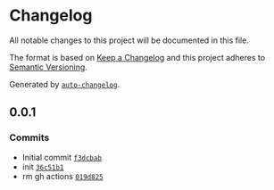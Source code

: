 # Changelog

All notable changes to this project will be documented in this file.

The format is based on [Keep a Changelog](https://keepachangelog.com/en/1.0.0/)
and this project adheres to [Semantic Versioning](https://semver.org/spec/v2.0.0.html).

Generated by [`auto-changelog`](https://github.com/CookPete/auto-changelog).

## 0.0.1

### Commits

- Initial commit [`f3dcbab`](https://github.com/substrate-system/css-normalize/commit/f3dcbabfa55f68f06af7c4cf428d384600187101)
- init [`36c51b1`](https://github.com/substrate-system/css-normalize/commit/36c51b1eb0dbedbfd9e2ef3935660717ef4e4da5)
- rm gh actions [`019d825`](https://github.com/substrate-system/css-normalize/commit/019d825e90ac5d7dd959dbf0f104ac9d23fbebc3)
